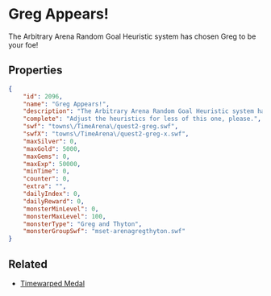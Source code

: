 # Greg Appears!

The Arbitrary Arena Random Goal Heuristic system has chosen Greg to be your foe!

## Properties

```json
{
    "id": 2096,
    "name": "Greg Appears!",
    "description": "The Arbitrary Arena Random Goal Heuristic system has chosen Greg to be your foe!",
    "complete": "Adjust the heuristics for less of this one, please.",
    "swf": "towns\/TimeArena\/quest2-greg.swf",
    "swfX": "towns\/TimeArena\/quest2-greg-x.swf",
    "maxSilver": 0,
    "maxGold": 5000,
    "maxGems": 0,
    "maxExp": 50000,
    "minTime": 0,
    "counter": 0,
    "extra": "",
    "dailyIndex": 0,
    "dailyReward": 0,
    "monsterMinLevel": 0,
    "monsterMaxLevel": 100,
    "monsterType": "Greg and Thyton",
    "monsterGroupSwf": "mset-arenagregthyton.swf"
}
```

## Related

- [Timewarped Medal](../items/18514-timewarped-medal.md)

